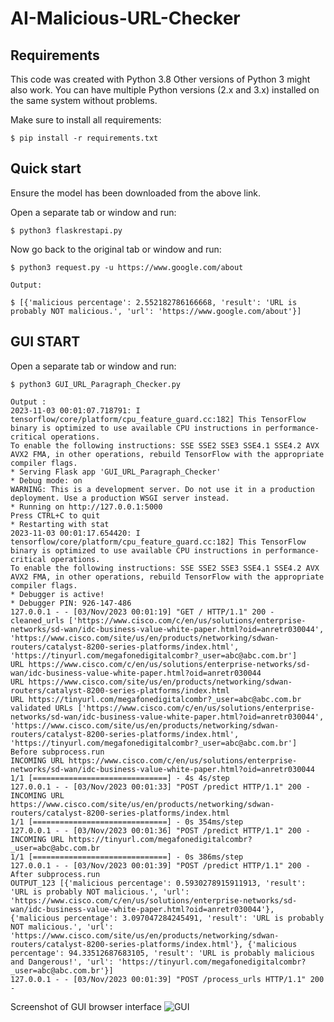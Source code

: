 # AI-Malicious-URL-Checker

Requirements
------------

This code was created with Python 3.8 Other versions of Python 3 might also work.  You can have multiple Python
versions (2.x and 3.x) installed on the same system without problems.

Make sure to install all requirements:

    $ pip install -r requirements.txt


Quick start
-----------

Ensure the model has been downloaded from the above link.

Open a separate tab or window and run:

    $ python3 flaskrestapi.py

Now go back to the original tab or window and run:

    $ python3 request.py -u https://www.google.com/about

    Output:

    $ [{'malicious percentage': 2.552182786166668, 'result': 'URL is probably NOT malicious.', 'url': 'https://www.google.com/about'}]

GUI START
---------
Open a separate tab or window and run:

    $ python3 GUI_URL_Paragraph_Checker.py

    Output :     
    2023-11-03 00:01:07.718791: I tensorflow/core/platform/cpu_feature_guard.cc:182] This TensorFlow binary is optimized to use available CPU instructions in performance-critical operations.
    To enable the following instructions: SSE SSE2 SSE3 SSE4.1 SSE4.2 AVX AVX2 FMA, in other operations, rebuild TensorFlow with the appropriate compiler flags.
    * Serving Flask app 'GUI_URL_Paragraph_Checker'
    * Debug mode: on
    WARNING: This is a development server. Do not use it in a production deployment. Use a production WSGI server instead.
    * Running on http://127.0.0.1:5000
    Press CTRL+C to quit
    * Restarting with stat
    2023-11-03 00:01:17.654420: I tensorflow/core/platform/cpu_feature_guard.cc:182] This TensorFlow binary is optimized to use available CPU instructions in performance-critical operations.
    To enable the following instructions: SSE SSE2 SSE3 SSE4.1 SSE4.2 AVX AVX2 FMA, in other operations, rebuild TensorFlow with the appropriate compiler flags.
    * Debugger is active!
    * Debugger PIN: 926-147-486
    127.0.0.1 - - [03/Nov/2023 00:01:19] "GET / HTTP/1.1" 200 -
    cleaned_urls ['https://www.cisco.com/c/en/us/solutions/enterprise-networks/sd-wan/idc-business-value-white-paper.html?oid=anretr030044', 'https://www.cisco.com/site/us/en/products/networking/sdwan-    routers/catalyst-8200-series-platforms/index.html', 'https://tinyurl.com/megafonedigitalcombr?_user=abc@abc.com.br']
    URL https://www.cisco.com/c/en/us/solutions/enterprise-networks/sd-wan/idc-business-value-white-paper.html?oid=anretr030044
    URL https://www.cisco.com/site/us/en/products/networking/sdwan-routers/catalyst-8200-series-platforms/index.html
    URL https://tinyurl.com/megafonedigitalcombr?_user=abc@abc.com.br
    validated URLs ['https://www.cisco.com/c/en/us/solutions/enterprise-networks/sd-wan/idc-business-value-white-paper.html?oid=anretr030044', 'https://www.cisco.com/site/us/en/products/networking/sdwan-    routers/catalyst-8200-series-platforms/index.html', 'https://tinyurl.com/megafonedigitalcombr?_user=abc@abc.com.br']
    Before subprocess.run
    INCOMING URL https://www.cisco.com/c/en/us/solutions/enterprise-networks/sd-wan/idc-business-value-white-paper.html?oid=anretr030044
    1/1 [==============================] - 4s 4s/step
    127.0.0.1 - - [03/Nov/2023 00:01:33] "POST /predict HTTP/1.1" 200 -
    INCOMING URL https://www.cisco.com/site/us/en/products/networking/sdwan-routers/catalyst-8200-series-platforms/index.html
    1/1 [==============================] - 0s 354ms/step
    127.0.0.1 - - [03/Nov/2023 00:01:36] "POST /predict HTTP/1.1" 200 -
    INCOMING URL https://tinyurl.com/megafonedigitalcombr?_user=abc@abc.com.br
    1/1 [==============================] - 0s 386ms/step
    127.0.0.1 - - [03/Nov/2023 00:01:39] "POST /predict HTTP/1.1" 200 -
    After subprocess.run
    OUTPUT_123 [{'malicious percentage': 0.5930278915911913, 'result': 'URL is probably NOT malicious.', 'url': 'https://www.cisco.com/c/en/us/solutions/enterprise-networks/sd-wan/idc-business-value-white-paper.html?oid=anretr030044'}, {'malicious percentage': 3.097047284245491, 'result': 'URL is probably NOT malicious.', 'url': 'https://www.cisco.com/site/us/en/products/networking/sdwan-routers/catalyst-8200-series-platforms/index.html'}, {'malicious percentage': 94.33512687683105, 'result': 'URL is probably malicious and Dangerous!', 'url': 'https://tinyurl.com/megafonedigitalcombr?_user=abc@abc.com.br'}]
    127.0.0.1 - - [03/Nov/2023 00:01:39] "POST /process_urls HTTP/1.1" 200 -

Screenshot of GUI browser interface 
![GUI](https://github.com/kirula0626/AI-Malicious-URL-Checker/assets/84916544/3cb0c530-19a2-4b70-8acf-5d688d13fbda)
